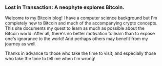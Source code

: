 ### Lost in Transaction: A neophyte explores Bitcoin.

Welcome to my Bitcoin blog! I have a computer science background but
I'm completely new to Bitcoin and much of the accompanying crypto
concepts. This site documents my quest to learn as much as possible
about the Bitcoin world. After all, there's no better motivation to
learn than to expose one's ignorance to the world! And perhaps others
may benefit from my journey as well. 

Thanks in advance to those who take the time to visit, and especially
those who take the time to tell me when I'm wrong!
